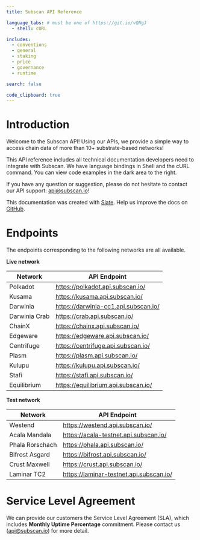 ```yaml
---
title: Subscan API Reference

language_tabs: # must be one of https://git.io/vQNgJ
  - shell: cURL

includes:
  - conventions
  - general
  - staking
  - price
  - governance
  - runtime

search: false

code_clipboard: true
---
```


# Introduction

Welcome to the Subscan API! Using our APIs, we provide a simple way to access chain data of more than 10+ substrate-based networks!

This API reference includes all technical documentation developers need to integrate with Subscan. We have language bindings in Shell and the cURL command. You can view code examples in the dark area to the right.

If you have any question or suggestion, please do not hesitate to contact our API support: [api@subscan.io](mailto:api@subscan.io)!

This documentation was created with [Slate](https://github.com/slatedocs/slate). Help us improve the docs on [GitHub](https://github.com/itering/subscan-api-docs).

# Endpoints

The endpoints corresponding to the following networks are all available.

**Live network**

| Network       | API Endpoint                           |
| ------------- | -------------------------------------- |
| Polkadot      | <https://polkadot.api.subscan.io/>     |
| Kusama        | <https://kusama.api.subscan.io/>       |
| Darwinia      | <https://darwinia-cc1.api.subscan.io/> |
| Darwinia Crab | <https://crab.api.subscan.io/>         |
| ChainX        | <https://chainx.api.subscan.io/>       |
| Edgeware      | <https://edgeware.api.subscan.io/>     |
| Centrifuge    | <https://centrifuge.api.subscan.io/>   |
| Plasm         | <https://plasm.api.subscan.io/>        |
| Kulupu        | <https://kulupu.api.subscan.io/>       |
| Stafi         | <https://stafi.api.subscan.io/>        |
| Equilibrium   | <https://equilibrium.api.subscan.io/>  |

**Test network**

| Network         | API Endpoint                              |
| --------------- | ----------------------------------------- |
| Westend         | <https://westend.api.subscan.io/>         |
| Acala Mandala   | <https://acala-testnet.api.subscan.io/>   |
| Phala Rorschach | <https://phala.api.subscan.io/>           |
| Bifrost Asgard  | <https://bifrost.api.subscan.io/>         |
| Crust Maxwell   | <https://crust.api.subscan.io/>           |
| Laminar TC2     | <https://laminar-testnet.api.subscan.io/> |

# Service Level Agreement

We can provide our customers the Service Level Agreement (SLA), which includes **Monthly Uptime Percentage** commitment. Please contact us ([api@subscan.io](mailto:api@subscan.io)) for more detail.
